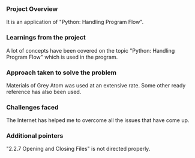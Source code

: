 ### Project Overview

 It is an application of "Python: Handling Program Flow".


### Learnings from the project

 A lot of concepts have been covered on the topic "Python: Handling Program Flow" which is used in the program. 


### Approach taken to solve the problem

 Materials of Grey Atom was used at an extensive rate. Some other ready reference has also been used.


### Challenges faced

 The Internet has helped me to overcome all the issues that have come up.


### Additional pointers

 "2.2.7 Opening and Closing Files" is not directed properly.



